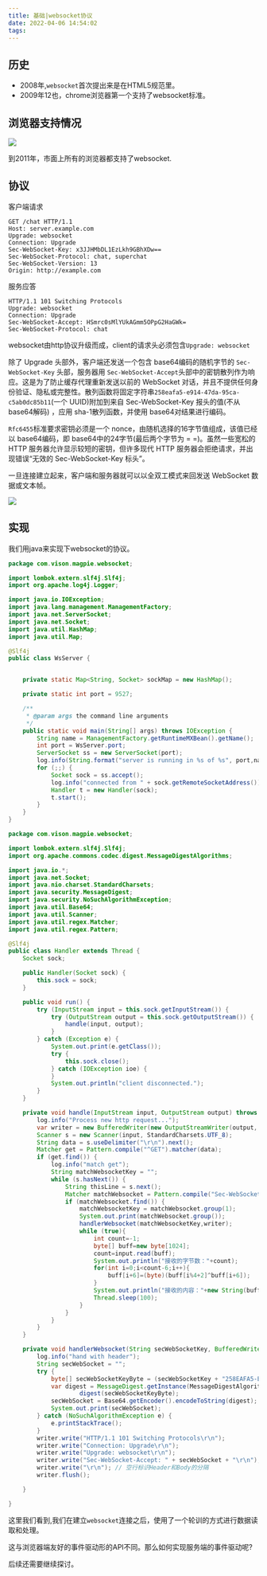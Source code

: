 ```yaml
---
title: 基础|websocket协议
date: 2022-04-06 14:54:02
tags:
---
```


## 历史

- 2008年,`websocket`首次提出来是在HTML5规范里。
- 2009年12也，chrome浏览器第一个支持了websocket标准。

## 浏览器支持情况

![](https://vison-blog.oss-cn-beijing.aliyuncs.com/20220406150025.png)

到2011年，市面上所有的浏览器都支持了websocket.

<!--more-->
## 协议

客户端请求

```
GET /chat HTTP/1.1
Host: server.example.com
Upgrade: websocket
Connection: Upgrade
Sec-WebSocket-Key: x3JJHMbDL1EzLkh9GBhXDw==
Sec-WebSocket-Protocol: chat, superchat
Sec-WebSocket-Version: 13
Origin: http://example.com
```

服务应答

```
HTTP/1.1 101 Switching Protocols
Upgrade: websocket
Connection: Upgrade
Sec-WebSocket-Accept: HSmrc0sMlYUkAGmm5OPpG2HaGWk=
Sec-WebSocket-Protocol: chat
```

websocket由http协议升级而成，client的请求头必须包含`Upgrade: websocket`

除了 Upgrade 头部外，客户端还发送一个包含 base64编码的随机字节的 `Sec-WebSocket-Key` 头部，服务器用 `Sec-WebSocket-Accept`头部中的密钥散列作为响应。这是为了防止缓存代理重新发送以前的 WebSocket 对话，并且不提供任何身份验证、隐私或完整性。散列函数将固定字符串`258eafa5-e914-47da-95ca-c5ab0dc85b11`(一个 UUID)附加到来自 Sec-WebSocket-Key 报头的值(不从 base64解码) ，应用 sha-1散列函数，并使用 base64对结果进行编码。

`Rfc6455`标准要求密钥必须是一个 nonce，由随机选择的16字节值组成，该值已经以 base64编码，即 base64中的24字节(最后两个字节为 = =)。虽然一些宽松的 HTTP 服务器允许显示较短的密钥，但许多现代 HTTP 服务器会拒绝请求，并出现错误“无效的 Sec-WebSocket-Key 标头”。

一旦连接建立起来，客户端和服务器就可以以全双工模式来回发送 WebSocket 数据或文本帧。

![](https://vison-blog.oss-cn-beijing.aliyuncs.com/20220410153642.png)

## 实现

我们用java来实现下websocket的协议。

```java
package com.vison.magpie.websocket;

import lombok.extern.slf4j.Slf4j;
import org.apache.log4j.Logger;

import java.io.IOException;
import java.lang.management.ManagementFactory;
import java.net.ServerSocket;
import java.net.Socket;
import java.util.HashMap;
import java.util.Map;

@Slf4j
public class WsServer {


    private static Map<String, Socket> sockMap = new HashMap();

    private static int port = 9527;

    /**
     * @param args the command line arguments
     */
    public static void main(String[] args) throws IOException {
        String name = ManagementFactory.getRuntimeMXBean().getName();
        int port = WsServer.port;
        ServerSocket ss = new ServerSocket(port);
        log.info(String.format("server is running in %s of %s", port,name));
        for (;;) {
            Socket sock = ss.accept();
            log.info("connected from " + sock.getRemoteSocketAddress());
            Handler t = new Handler(sock);
            t.start();
        }
    }
}

```

```java
package com.vison.magpie.websocket;

import lombok.extern.slf4j.Slf4j;
import org.apache.commons.codec.digest.MessageDigestAlgorithms;

import java.io.*;
import java.net.Socket;
import java.nio.charset.StandardCharsets;
import java.security.MessageDigest;
import java.security.NoSuchAlgorithmException;
import java.util.Base64;
import java.util.Scanner;
import java.util.regex.Matcher;
import java.util.regex.Pattern;

@Slf4j
public class Handler extends Thread {
    Socket sock;

    public Handler(Socket sock) {
        this.sock = sock;
    }

    public void run() {
        try (InputStream input = this.sock.getInputStream()) {
            try (OutputStream output = this.sock.getOutputStream()) {
                handle(input, output);
            }
        } catch (Exception e) {
            System.out.print(e.getClass());
            try {
                this.sock.close();
            } catch (IOException ioe) {
            }
            System.out.println("client disconnected.");
        }
    }

    private void handle(InputStream input, OutputStream output) throws IOException, InterruptedException {
        log.info("Process new http request...");
        var writer = new BufferedWriter(new OutputStreamWriter(output, StandardCharsets.UTF_8));
        Scanner s = new Scanner(input, StandardCharsets.UTF_8);
        String data = s.useDelimiter("\r\n").next();
        Matcher get = Pattern.compile("^GET").matcher(data);
        if (get.find()) {
            log.info("match get");
            String matchWebsocketKey = "";
            while (s.hasNext()) {
                String thisLine = s.next();
                Matcher matchWebsocket = Pattern.compile("Sec-WebSocket-Key: (.*)").matcher(thisLine);
                if (matchWebsocket.find()) {
                    matchWebsocketKey = matchWebsocket.group(1);
                    System.out.print(matchWebsocket.group());
                    handlerWebsocket(matchWebsocketKey,writer);
                    while (true){
                        int count=-1;
                        byte[] buff=new byte[1024];
                        count=input.read(buff);
                        System.out.println("接收的字节数："+count);
                        for(int i=0;i<count-6;i++){
                            buff[i+6]=(byte)(buff[i%4+2]^buff[i+6]);
                        }
                        System.out.println("接收的内容："+new String(buff, 6, count-6, "UTF-8"));
                        Thread.sleep(100);
                    }
                }
            }
        }
    }

    private void handlerWebsocket(String secWebSocketKey, BufferedWriter writer) throws IOException {
        log.info("hand with header");
        String secWebSocket = "";
        try {
            byte[] secWebSocketKeyByte = (secWebSocketKey + "258EAFA5-E914-47DA-95CA-C5AB0DC85B11").getBytes(StandardCharsets.UTF_8);
            var digest = MessageDigest.getInstance(MessageDigestAlgorithms.SHA_1).
                    digest(secWebSocketKeyByte);
            secWebSocket = Base64.getEncoder().encodeToString(digest);
            System.out.print(secWebSocket);
        } catch (NoSuchAlgorithmException e) {
            e.printStackTrace();
        }
        writer.write("HTTP/1.1 101 Switching Protocols\r\n");
        writer.write("Connection: Upgrade\r\n");
        writer.write("Upgrade: websocket\r\n");
        writer.write("Sec-WebSocket-Accept: " + secWebSocket + "\r\n");
        writer.write("\r\n"); // 空行标识Header和Body的分隔
        writer.flush();

    }

}
```
这里我们看到,我们在建立`websocket`连接之后，使用了一个轮训的方式进行数据读取和处理。

这与浏览器端友好的事件驱动形的API不同。那么如何实现服务端的事件驱动呢?

后续还需要继续探讨。

